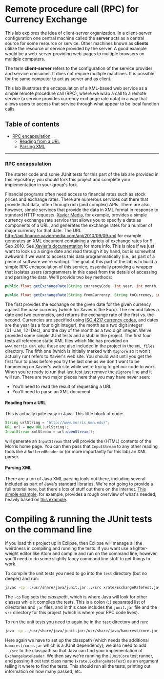 # Remote procedure call (RPC) for Currency Exchange

This lab explores the idea of client-server organization.  In a client-server
configuration one central machine called the **server** acts as a central source
for some resource or service.  Other machines known as **clients** utilize the
resource or service provided by the server.  A good example would be a web-server
providing web-pages to multiple browsers on multiple computers.  

The term **client-server** refers to the configuration of the service provider and
service consumer.  It does not require multiple machines. It is possible for the same
computer to act as server and as client.

This lab illustrates the encapsulation of a
XML-based web service as a simple remote procedure call (RPC), where we wrap
a call to a remote service (a service provides currency exchange rate data)
in a way that allows users to access that service through what appear to be
local function calls.

## Table of contents

-   [RPC encapsulation](#-rpc-encapsulation)
    -   [Reading from a URL](#-reading-from-a-url)
    -   [Parsing XML](#-parsing-xml)

------------------------------------------------------------------------

### <span name="RPC_encapsulation"></span> RPC encapsulation

The starter code and some JUnit tests for this part of the lab are provided
in this repository; you
should fork this
project
and complete your implementation in your group's fork.

Financial programs often need access to financial rates such as stock prices and
exchange rates. There are numerous services out there that provide that
data, often through rich (and complex) APIs. There are also, however,
simple services that provide the data in XML format in response to
standard HTTP requests. [Xavier Media](http://www.xaviermedia.com/), for
example, provides a simple currency exchange rate service that allows
you to specify a date as components of a URL, and generates the exchange
rates for a number of major currency for that date. The URL
<http://api.finance.xaviermedia.com/api/2010/09/09.xml> for example
generates an XML document containing a variety of exchange rates for 9
Sep 2010. See [Xavier's
documentation](http://www.xavierforum.com/viewtopicb2bb.html?f=5&t=10979)
for more info. This is nice if we just want to look up a single date and
read through it by hand, but is somewhat awkward if we want to access
this data programmatically (i.e., as part of a piece of software we're
writing). The goal of this part of the lab is to build a simple RPC
encapsulation of this service, essentially providing a wrapper that
isolates users (programmers in this case) from the details of accessing
and parsing the data. We'll provide two key methods:

```java
public float getExchangeRate(String currencyCode, int year, int month, int day);

public float getExchangeRate(String fromCurrency, String toCurrency, int year, int month, int day);
```

The first provides the exchange on the given date for the given currency
against the base currency (which for Xavier is the Euro). The second
takes a date and two currencies, and returns the exchange rate of the
first vs. the second. Currencies are specified using [ISO 4217 currency
codes](http://en.wikipedia.org/wiki/ISO_4217), and dates are the year
(as a four digit integer), the month as a two digit integer (01=Jan,
12=Dec), and the day of the month as a two digit integer. We've provided
some simple JUnit tests and a stub in the project. The
first four tests all reference static XML files which Nic has provided on
`www.morris.umn.edu`; these are also included in the project in the
`XML_files` directory. The fifth one (which is initially marked with
`@Ignore` so it won't actually run) refers to Xavier's web site. You should
wait until you get the first four to pass before you try the last one as
we don't want to be hammering on Xavier's web site while we're trying to
get our code to work. When you're ready to run that last test just
remove the `@Ignore` line and it will run. There are two major pieces
here that you may have never seen:

-   You'll need to read the result of requesting a URL
-   You'll need to parse an XML document

#### <span name="Reading_from_a_URL"></span> Reading from a URL

This is actually quite easy in Java. This little block of code:

```java
String urlString = "http://www.morris.umn.edu/";
URL url = new URL(urlString);
InputStream xmlStream = url.openStream();
```

will generate an `InputStream` that will provide the (HTML) contents of
the Morris home page. You can then pass that `InputStream` to any other reading
tools like a `BufferedReader` or (or more importantly for this lab) an
XML parser.

#### <span name="Parsing_XML"></span> Parsing XML

There are a ton of Java XML parsing tools out there, including several
included as part of Java's standard libraries. We're not going to provide
a full tutorial here, but there's lots of stuff out there on the
Internet. [This simple
example](https://gist.github.com/NicMcPhee/7131454), for example,
provides a rough overview of what's needed, heavily based
on [this
example](http://www.java-tips.org/java-se-tips/javax.xml.parsers/how-to-read-xml-file-in-java.html).

# Compiling & running the JUnit tests on the command line

If you load this project up in Eclipse, then Eclipse will manage all the weirdness in compiling and running
the tests. If you want use a lighter-weight editor like Atom and compile and run on the command line,
however, you'll need to do some slightly fancy command line stuff to get things to work.

To compile the unit tests you need to go into the `test` directory (but no deeper) and run:

```bash
javac -cp .:/usr/share/java/junit.jar:../src xrate/ExchangeRateTest.java
```

The `-cp` flag sets the _classpath_, which is where Java will look for other classes while it compiles
the tests. This is a colon (`:`) separated list of directories and `jar` files, and in this case includes
the `junit.jar` file and the `src` directory for this project (which is where your RPC code lives).

To run the unit tests you need to again be in the `test` directory and run:

```bash
java -cp .:/usr/share/java/junit.jar:/usr/share/java/hamcrest/core.jar:../src org.junit.runner.JUnitCore xrate.ExchangeRateTest
```

Here again we have to set up the classpath (which needs the additional `hamcrest/core.jar` which is a JUnit 
dependency); we also need to add `../src` to the classpath so that Java can find your implementation of `ExchangeRateReader`.
We then say we're running the `JUnitCore` test runner, and passing it out test class name
(`xrate.ExchangeRateTest`) as an argument telling it where to find the tests. This should run all the
tests, printing out information on how many passed, etc.
